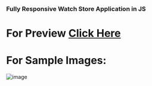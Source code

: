 ### Fully Responsive Watch Store Application in JS

# For Preview [Click Here](https://online-watch-store.netlify.app/)

# For Sample Images:

![image](https://user-images.githubusercontent.com/106130828/178763264-1d6b61c1-0b58-490a-8ff6-2f3246949b87.png)

